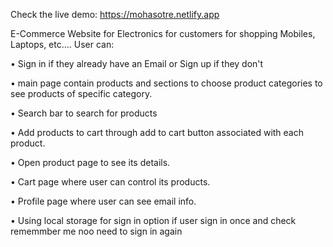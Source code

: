Check the live demo: https://mohasotre.netlify.app

E-Commerce Website for Electronics for customers for shopping Mobiles, Laptops, etc.…
User can:

•	Sign in if they already have an Email or Sign up if they don't 

•	main page contain products and sections to choose product categories to see products of specific category.

• Search bar to search for products 

•	Add products to cart through add to cart button associated with each product.

•	Open product page to see its details.

•	Cart page where user can control its products.

•	Profile page where user can see email info.

•	Using local storage for sign in option if user sign in once and check rememmber me noo need to sign in again

